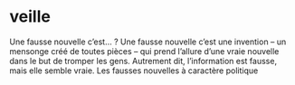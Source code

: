 # veille
Une fausse nouvelle c’est… ?
Une fausse nouvelle c’est une invention – un mensonge créé de toutes pièces – qui prend l’allure d’une vraie nouvelle dans le but de tromper les gens. Autrement dit, l’information est fausse, mais elle semble vraie.
Les fausses nouvelles à caractère politique
